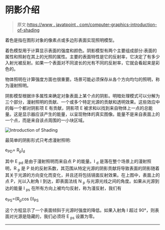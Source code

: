 # 阴影介绍

> 原文:[https://www . javatpoint . com/computer-graphics-introduction-of-shading](https://www.javatpoint.com/computer-graphics-introduction-of-shading)

着色是指在图形对象的像素点或多边形表面实现照明模型。

着色模型用于计算显示表面的强度和颜色。阴影模型有两个主要组成部分:表面的属性和照射在其上的光照的属性。主要的表面特性是它的反射率，它决定了有多少入射光被反射。如果一个表面对不同波长的光有不同的反射率，它就会看起来是彩色的。

物体照明在计算强度方面也很重要。场景可能必须保存从各个方向均匀的照明，称为漫射照明。

阴影模型根据许多属性来确定对象表面上某个点的阴影。明暗处理模式可以分解为三个部分，漫射照明的贡献、一个或多个特定光源的贡献和透明效果。这些效应中的每一个都对阴影项 E 有贡献，阴影项 E 被求和以找到来自物体上一点的总能量。这是显示器应该产生的能量，以呈现物体的真实图像。能量不是来自表面上的一个点，而是来自该点周围的一小块区域。

![Introduction of Shading](../Images/05a0ab9441ebfc8e47afa67f84557a53.png)

最简单的阴影形式只考虑漫射照明:

e<sub>PD</sub>= R<sub>p</sub>I<sub>d</sub>

其中 E <sub>pd</sub> 是由于漫射照明而来自点 P 的能量。I <sub>d</sub> 是落在整个场景上的漫射照明，R <sub>p</sub> 是 P 处的反射系数，其范围从特定光源的阴影贡献将导致表面的阴影随着其关于光源的方向变化而变化，并且还将包括镜面反射效果。在上图中，表面上的点 P，光以入射角 I 到达，即表面法线 N <sub>p</sub> 与光源光线之间的角度。如果从光源到达的能量 I <sub>ps</sub> 在所有方向上被均匀反射，称为漫反射，我们有

e<sub>PS</sub>=(R<sub>p</sub>cos I)I<sub>PS</sub>

这个方程显示了一个表面倾斜于光源时强度的降低。如果入射角 I 超过 90°，则表面对光源是隐藏的，我们必须将 E <sub>ps</sub> 设置为零。

* * *
